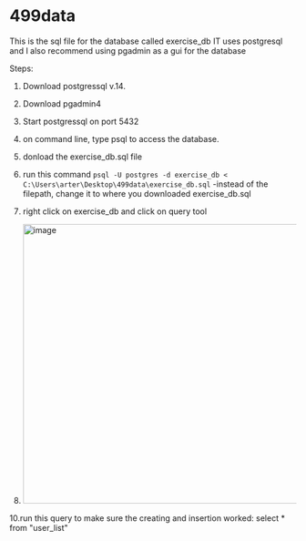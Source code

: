 # 499data

This is the sql file for the database called exercise_db
IT uses postgresql and I also recommend using pgadmin as a gui for the database

Steps:
1. Download postgressql v.14.
2. Download pgadmin4
3. Start postgressql on port 5432
4. on command line, type psql to access the database.
5. donload the exercise_db.sql file
6. run this command ```psql -U postgres -d exercise_db < C:\Users\arter\Desktop\499data\exercise_db.sql```
-instead of the filepath, change it to where you downloaded  exercise_db.sql

7. right click on exercise_db and click on query tool
8. <img width="491" alt="image" src="https://user-images.githubusercontent.com/44209179/169745820-f73f9901-1a1c-47fd-826c-f8815f16ae34.png">
10.run this query to make sure the creating and insertion worked: select * from "user_list"
